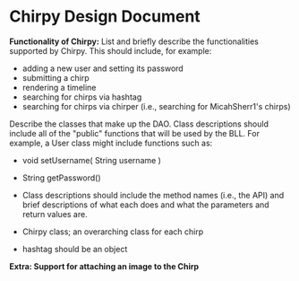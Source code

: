 # Chirpy Design Document
**Functionality of Chirpy:**
List and briefly describe the functionalities supported by Chirpy. 
  This should include, for example:
- adding a new user and setting its password
- submitting a chirp
- rendering a timeline
- searching for chirps via hashtag
- searching for chirps via chirper (i.e., searching for MicahSherr1's chirps)


Describe the classes that make up the DAO. Class descriptions should include all of the "public" functions that will be used by the BLL. For example, a User class might include functions such as:
- void setUsername( String username )
- String getPassword()
- Class descriptions should include the method names (i.e., the API) and brief descriptions of what each does and what the parameters and return values are.
- Chirpy class; an overarching class for each chirp

- hashtag should be an object
  


**Extra: Support for attaching an image to the Chirp**

